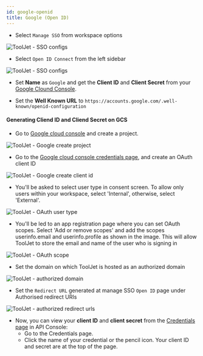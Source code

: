 ```yaml
---
id: google-openid
title: Google (Open ID)
---
```


- Select `Manage SSO` from workspace options

<div style={{textAlign: 'center'}}>

![ToolJet - SSO configs](/img/password-login/organization-menu.png)

</div>

- Select `Open ID Connect` from the left sidebar

<div style={{textAlign: 'center'}}>

![ToolJet - SSO configs](/img/sso/google-openid/openid.png)

</div>

- Set **Name** as `Google` and get the **Client ID** and **Client Secret** from your [Google Clound Console](https://console.cloud.google.com/apis/credentials).

- Set the **Well Known URL** to `https://accounts.google.com/.well-known/openid-configuration`

#### Generating Cliend ID and Cliend Secret on GCS

- Go to [Google cloud console](https://console.cloud.google.com/) and create a project.

<div style={{textAlign: 'center'}}>

![ToolJet - Google create project](/img/sso/google/create-project.png)

</div>

- Go to the [Google cloud console credentials page](https://console.cloud.google.com/apis/credentials), and create an OAuth client ID

<div style={{textAlign: 'center'}}>

![ToolJet - Google create client id](/img/sso/google/create-oauth.png)

</div>

- You'll be asked to select user type in consent screen. To allow only users within your workspace, select 'Internal', otherwise,
select 'External'.

<div style={{textAlign: 'center'}}>

![ToolJet - OAuth user type](/img/sso/google/oauth-type.png)

</div>

- You'll be led to an app registration page where you can set OAuth scopes. Select 'Add or remove scopes' and add the scopes
userinfo.email and userinfo.profile as shown in the image. This will allow ToolJet to store the email and name of the
user who is signing in

<div style={{textAlign: 'center'}}>

![ToolJet - OAuth scope](/img/sso/google/scope.png)

</div>

- Set the domain on which ToolJet is hosted as an authorized domain

<div style={{textAlign: 'center'}}>

![ToolJet - authorized domain](/img/sso/google/authorized-urls.png)

</div>

- Set the `Redirect URL` generated at manage SSO `Open ID` page under Authorised redirect URIs

<div style={{textAlign: 'center'}}>

![ToolJet - authorized redirect urls](/img/sso/google/authorized-redirect-urls.png)

</div>

- Now, you can view your **client ID** and **client secret** from the [Credentials page](https://console.developers.google.com/apis/credentials) in API Console:
  - Go to the Credentials page.
  - Click the name of your credential or the pencil icon. Your client ID and secret are at the top of the page.


